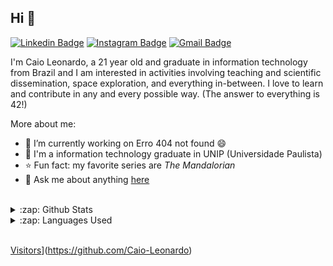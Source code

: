 ## Hi 🖖

[![Linkedin Badge](https://img.shields.io/badge/-LinkedIn-blue?style=flat-square&logo=Linkedin&logoColor=white&link=https://https://www.linkedin.com/in/caioleonardopm/)](https://www.linkedin.com/in/caioleonardopm/)
[![Instagram Badge](https://img.shields.io/badge/-Instagram-purple?style=flat-square&logo=Instagram&logoColor=white&link=https://https://www.instagram.com/kaio.leonardo/)](https://www.instagram.com/kaio.leonardo/)
[![Gmail Badge](https://img.shields.io/badge/-Gmail-c14438?style=flat-square&logo=Gmail&logoColor=white&link=mailto:kaiomorais02gmail.com)](mailto:kaiomorais02gmail.com)

I'm Caio Leonardo, a 21 year old and graduate in information technology from Brazil and I am interested in activities involving teaching and scientific dissemination, space exploration, and everything in-between. I love to learn and contribute in any and every possible way. (The answer to everything is 42!)

More about me:
- :rocket: I’m currently working on Erro 404 not found :smile:
- :school: I'm a information technology graduate in UNIP (Universidade Paulista)
- :star: Fun fact: my favorite series are _The Mandalorian_
- 💬  Ask me about anything [here](https://github.com/Caio-Leonardo/Caio-Leonardo/issues)
<br/>

<details>
  <summary>:zap: Github Stats</summary>
  <img src="https://github-readme-stats.vercel.app/api?username=Caio-Leonardo&&show_icons=true&title_color=222222&icon_color=03A87C&text_color=333333&bg_color=ffffff">
</details>

<details>
  <summary>:zap: Languages Used</summary>
  <img src="https://github-readme-stats.vercel.app/api/top-langs/?username=Caio-Leonardo&layout=compact&bg_color=ffffff&text_color=333333">
</details>
<br/>

[Visitors](https://visitor-badge.glitch.me/badge?page_id=github/Caio-Leonardo)](https://github.com/Caio-Leonardo)

